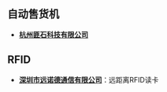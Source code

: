 ## 自动售货机

- [**杭州匪石科技有限公司**](https://shop57169q9298708.1688.com/page/offerlist_143130624.htm?spm=a261y.25179003.137725730131935.2.8bc860e86uDC5k&sortType=wangpu_score)



## RFID

- [**深圳市远诺德通信有限公司**](https://detail.1688.com/offer/596280015623.html?spm=a26352.13672862.offerlist.54.1367404fK1h4yC)：远距离RFID读卡

